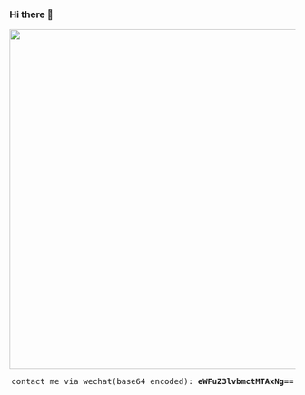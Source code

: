 ### Hi there 👋

<!--
**imyangyong/imyangyong** is a ✨ _special_ ✨ repository because its `README.md` (this file) appears on your GitHub profile.

Here are some ideas to get you started:

- 🔭 I’m currently working on ...
- 🌱 I’m currently learning ...
- 👯 I’m looking to collaborate on ...
- 🤔 I’m looking for help with ...
- 💬 Ask me about ...
- 📫 How to reach me: ...
- 😄 Pronouns: ...
- ⚡ Fun fact: ...
-->

<p align="center">
  <img width=600 src="https://github-profile-trophy.vercel.app/?username=imyangyong&column=8&theme=gruvbox&no-frame=true"/>
</p>

<p align="center">
  <samp>
    <span>contact me via wechat(base64 encoded): </span><strong>eWFuZ3lvbmctMTAxNg==</strong>
  </samp>
</p>
